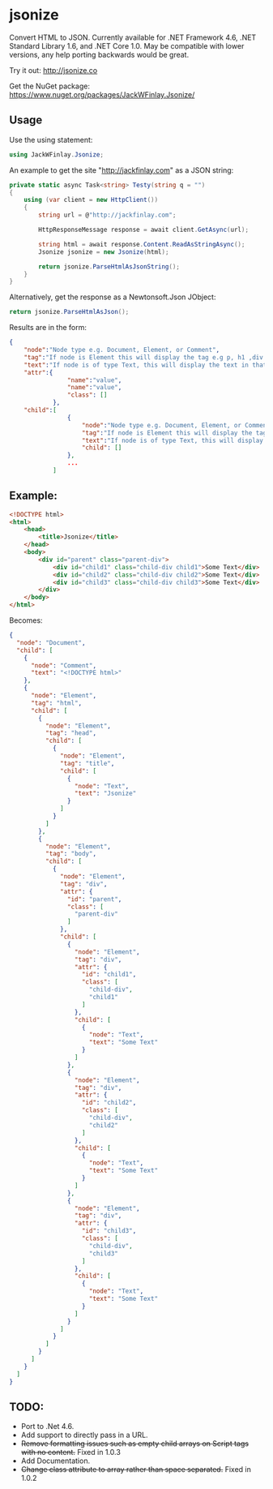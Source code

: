 # jsonize
Convert HTML to JSON. Currently available for .NET Framework 4.6, .NET Standard Library 1.6, and .NET Core 1.0. May be compatible with lower versions, any help porting backwards would be great.

Try it out: http://jsonize.co

Get the NuGet package: https://www.nuget.org/packages/JackWFinlay.Jsonize/

## Usage

Use the using statement:
```C#
using JackWFinlay.Jsonize;
```

An example to get the site "http://jackfinlay.com" as a JSON string:

```C#
private static async Task<string> Testy(string q = "")
{
    using (var client = new HttpClient())
    {
        string url = @"http://jackfinlay.com";

        HttpResponseMessage response = await client.GetAsync(url);

        string html = await response.Content.ReadAsStringAsync();
        Jsonize jsonize = new Jsonize(html);

        return jsonize.ParseHtmlAsJsonString();
    }
}
```

Alternatively, get the response as a Newtonsoft.Json JObject:

```C#
return jsonize.ParseHtmlAsJson();
```

Results are in the form:
```JSON
{
    "node":"Node type e.g. Document, Element, or Comment",
    "tag":"If node is Element this will display the tag e.g p, h1 ,div etc.",
    "text":"If node is of type Text, this will display the text in that node.",
    "attr":{
                "name":"value",
                "name":"value",
                "class": []
            },
    "child":[
                {
                    "node":"Node type e.g. Document, Element, or Comment",
                    "tag":"If node is Element this will display the tag e.g p, h1 ,div etc.",
                    "text":"If node is of type Text, this will display the text in that node.",
                    "child": []
                },
                ...
            ]
```

## Example:
```HTML
<!DOCTYPE html>
<html>
    <head>
        <title>Jsonize</title>
    </head>
    <body>
        <div id="parent" class="parent-div">
            <div id="child1" class="child-div child1">Some Text</div>
            <div id="child2" class="child-div child2">Some Text</div>
            <div id="child3" class="child-div child3">Some Text</div>
        </div>
    </body>
</html>
```

Becomes:
```JSON
{
  "node": "Document",
  "child": [
    {
      "node": "Comment",
      "text": "<!DOCTYPE html>"
    },
    {
      "node": "Element",
      "tag": "html",
      "child": [
        {
          "node": "Element",
          "tag": "head",
          "child": [
            {
              "node": "Element",
              "tag": "title",
              "child": [
                {
                  "node": "Text",
                  "text": "Jsonize"
                }
              ]
            }
          ]
        },
        {
          "node": "Element",
          "tag": "body",
          "child": [
            {
              "node": "Element",
              "tag": "div",
              "attr": {
                "id": "parent",
                "class": [
                  "parent-div"
                ]
              },
              "child": [
                {
                  "node": "Element",
                  "tag": "div",
                  "attr": {
                    "id": "child1",
                    "class": [
                      "child-div",
                      "child1"
                    ]
                  },
                  "child": [
                    {
                      "node": "Text",
                      "text": "Some Text"
                    }
                  ]
                },
                {
                  "node": "Element",
                  "tag": "div",
                  "attr": {
                    "id": "child2",
                    "class": [
                      "child-div",
                      "child2"
                    ]
                  },
                  "child": [
                    {
                      "node": "Text",
                      "text": "Some Text"
                    }
                  ]
                },
                {
                  "node": "Element",
                  "tag": "div",
                  "attr": {
                    "id": "child3",
                    "class": [
                      "child-div",
                      "child3"
                    ]
                  },
                  "child": [
                    {
                      "node": "Text",
                      "text": "Some Text"
                    }
                  ]
                }
              ]
            }
          ]
        }
      ]
    }
  ]
}
```



## TODO:
- Port to .Net 4.6.
- Add support to directly pass in a URL.
- ~~Remove formatting issues such as empty child arrays on Script tags with no content.~~ Fixed in 1.0.3
- Add Documentation.
- ~~Change class attribute to array rather than space separated.~~ Fixed in 1.0.2
